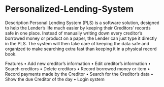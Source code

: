 # Personalized-Lending-System

Description
Personal Lending System (PLS) is a software solution, designed to help the Lender’s life much easier by keeping their Creditors’ records safe in one place. Instead of manually writing down every creditor’s borrowed money or product on a paper, the Lender can just type it directly in the PLS. The system will then take care of keeping the data safe and organized to make searching extra fast than keeping it in a physical record book.

Features
•	Add new creditor’s information
•	Edit creditor’s information
•	Search creditors
•	Delete creditors
•	Record borrowed money or item
•	Record payments made by the Creditor
•	Search for the Creditor’s data
•	Show the due Creditor of the day
•	Login system
